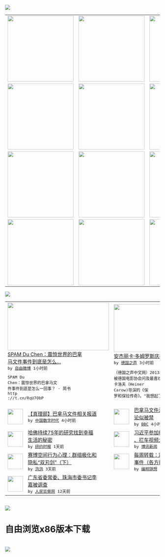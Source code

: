 

<a href="https://github.com/greatfire/z/raw/master/FreeBrowser.apk"><img src="https://raw.githubusercontent.com/greatfire/wiki/master/x/header.png" /></a><table><tr><td width="262" align="center" valign="center"><a href="https://github.com/greatfire/wiki/wiki/nyt" title="纽约时报中文网 国际纵览"><img src="https://raw.githubusercontent.com/greatfire/wiki/master/x/nyt_flag.png" width="215"/></a></td><td width="262" align="center" valign="center"><a href="https://github.com/greatfire/wiki/wiki/dw" title=""><img src="https://raw.githubusercontent.com/greatfire/wiki/master/x/dw_flag.png" width="215"/></a></td><td width="262" align="center" valign="center"><a href="https://github.com/greatfire/wiki/wiki/rmjd" title=""><img src="https://raw.githubusercontent.com/greatfire/wiki/master/x/rmjd_flag.png" width="215"/></a></td></tr><tr><td width="262" align="center" valign="center"><a href="https://github.com/paopaonetizen/website" title="泡泡 - 未经审查的互联网信息"><img src="https://raw.githubusercontent.com/greatfire/wiki/master/x/pp_flag.png" width="215"/></a></td><td width="262" align="center" valign="center"><a href="https://github.com/getlantern/mirror" title="以及自由微博和GreatFire.org官方中文论坛"><img src="https://raw.githubusercontent.com/greatfire/wiki/master/x/lantern_flag.png" width="215"/></a></td><td width="262" align="center" valign="center"><a href="https://github.com/cdtmirrors/m/" title=""><img src="https://raw.githubusercontent.com/greatfire/wiki/master/x/cdt_flag.png" width="215"/></a></td></tr><tr><td width="262" align="center" valign="center"><a href="https://github.com/program-think/blog" title="编程随想的博客"><img src="https://raw.githubusercontent.com/greatfire/wiki/master/x/pt_flag.png" width="215"/></a></td><td width="262" align="center" valign="center"><a href="https://github.com/greatfire/wiki/wiki/bbc" title=""><img src="https://raw.githubusercontent.com/greatfire/wiki/master/x/bbc_flag.png" width="215"/></a></td><td width="262" align="center" valign="center"><a href="https://github.com/freeweibo/s" title="自由微博 - 匿名和不受屏蔽的新浪微博搜索"><img src="https://raw.githubusercontent.com/greatfire/wiki/master/x/fw_flag.png" width="215"/></a></td></tr><tr><td width="262" align="center" valign="center"><a href="https://github.com/greatfire/wiki/wiki/google" title=""><img src="https://raw.githubusercontent.com/greatfire/wiki/master/x/google_flag.png" width="215"/></a></td><td width="262" align="center" valign="center"><a href="https://github.com/bxnews/boxun" title=""><img src="https://raw.githubusercontent.com/greatfire/wiki/master/x/bx_flag.png" width="215"/></a></td><td width="262" align="center" valign="center"><a href="https://github.com/greatfire/wiki/wiki/open-source" title="欢迎访问GreatFire.org开发者项目网站"><img src="https://raw.githubusercontent.com/greatfire/wiki/master/x/open-source_flag.png" width="215"/></a></td></tr></table><img src="https://raw.githubusercontent.com/greatfire/wiki/master/x/newsfeed text.png" /><table cols="4"><tr><td colspan="2" width="380"><a href="https://freeweibo.com/weibo/3960705038890004"><img src="https://raw.githubusercontent.com/greatfire/wiki/master/x/fw_logo_b.png" width="330" height="156"/></a></br><a href="https://freeweibo.com/weibo/3960705038890004">SPAM Du Chen：震惊世界的巴拿<br/>马文件事件到底是怎么…</a></br><kbd> by <a href="https://freeweibo.com/">自由微博</a> 1小时前 </kbd></br><pre>SPAM Du Chen：震惊世界的巴拿马文<br/>件事件到底是怎么一回事？ - 简书 http<br/>://t.cn/RqU7ObP</pre></td><td colspan="2" width="380"><a href="http://dw.com/p/1IPDN?maca=chi-GK-text-greatfire-all-chinese-15625-xml-mrss"><img src="http://www.dw.com/image/0,,19162272_302,00.jpg" width="330" height="156"/></a></br><a href="http://dw.com/p/1IPDN?maca=chi-GK-text-greatfire-all-chinese-15625-xml-mrss">安杰丽卡·多姆罗斯庆祝75岁生日</a></br><kbd> by <a href="http://dw.de">德国之声</a> 3小时前 </kbd></br><pre>（德国之声中文网）2013年，德国总理默克尔<br/>被德国电影协会问及最喜欢哪部电影。她回答说是<br/>卡洛夫（Heiner Carow)导演的《保<br/>罗和保拉传奇》。"我想起了那...</pre></td></tr><tr><td><img src="http://i2.wp.com/chinadigitaltimes.net/chinese/files/2011/05/zhenlibu.jpg?resize=550%2C120" width="50" height="50"/></td><td width="280"><a href="http://feedproxy.google.com/~r/chinadigitaltimes/IyPt/~3/kUNblKq2c0A/">【真理部】巴拿马文件相关报道</a></br><kbd> by <a href="http://chinadigitaltimes.net/chinese/">中国数字时代</a> 4小时前 </kbd></td><td><img src="http://a.files.bbci.co.uk/worldservice/live/assets/images/2015/01/07/150107120600_cn_china_ccp_emblem_flag_144x81_gettyimages_nocredit.jpg" width="50" height="50"/></td><td width="280"><a href="http://www.bbc.com/zhongwen/simp/china/2016/04/160404_panama_china_social_media">巴拿马文件涉中共高层 微博讨<br/>论似被禁</a></br><kbd> by <a href="http://www.bbc.co.uk/zhongwen/simp">BBC</a> 4小时前 </kbd></td></tr><tr><td><img src="http://static01.nyt.com/images/2016/04/04/admin/cn-happy-life/cn-happy-life-jumbo.jpg" width="50" height="50"/></td><td width="280"><a href="https://d3qlz4p8smvoli.cloudfront.net/health/20160404/t04well-happy-life/">哈佛持续75年的研究找到幸福<br/>生活的秘密</a></br><kbd> by <a href="http://m.cn.nytimes.com/">纽约时报</a> 1天前 </kbd></td><td><img src="http://www.boxun.com/news/images/2016/04/201604041246intl1.jpg" width="50" height="50"/></td><td width="280"><a href="http://www.boxun.com/news/gb/intl/2016/04/201604041246.shtml">习近平参加核峰会：欢迎和抗议<br/>、拦车视频大全请看博讯...</a></br><kbd> by <a href="http://www.boxun.com">博讯新闻</a> 1天前 </kbd></td></tr><tr><td><img src="https://pao-pao.net/sites/pao-pao.net/files/styles/large/public/xia_pian_wen_zhong_tu_.jpg?itok=PbTXxyjR" width="50" height="50"/></td><td width="280"><a href="https://pao-pao.net/article/684">赛博空间行为心理：群组极化和<br/>隐私“双刃剑”（下）</a></br><kbd> by <a href="https://pao-pao.net">泡泡</a> 3天前 </kbd></td><td><img src="http://lh3.googleusercontent.com/p2SuJcGJA5Ib4khCcDZHZ_CBvjPHoVm9tUYxfnxhd9YsFoIMYFQSb3rH6_YQEJDl-0e1-IjOO1-YYbY2C9Px_jP_2-6K0Nnd72J0FfNUokRAPNImUTDJ-YVNFoMriHvORu_GAnvguh4" width="50" height="50"/></td><td width="280"><a href="http://feedproxy.google.com/~r/programthink/~3/H-pq0ktXeyw/weekly-share-99.html">每周转载：震惊全国的山东疫苗<br/>事件（各方报道及网友评论）</a></br><kbd> by <a href="http://program-think.blogspot.com">编程随想</a> 8天前 </kbd></td></tr><tr><td><img src="http://www.rmjdw.com/uploads/allimg/160323/2300235442-0.png" width="50" height="50"/></td><td width="280"><a href="http://www.rmjdw.com//fanfuqianshao/20160323/15521.html">广东省委常委、珠海市委书记李<br/>嘉被调查 </a></br><kbd> by <a href="http://www.rmjdw.com/">人民监督网</a> 12天前 </kbd></td></table></br><a href="https://github.com/greatfire/z/raw/master/FreeBrowser.apk"><img src="https://raw.githubusercontent.com/greatfire/wiki/master/x/download app.png" /></a><h1>自由浏览x86版本下载<h1><a href="https://github.com/greatfire/z/raw/master/FreeBrowser-x86.apk"><img src="https://raw.githubusercontent.com/greatfire/images/master/fb86.qr.png" /></a>